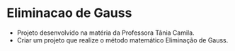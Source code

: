 # Eliminacao de Gauss

- Projeto desenvolvido na matéria da Professora Tânia Camila. 
- Criar um projeto que realize o método matemático Eliminação de Gauss.
